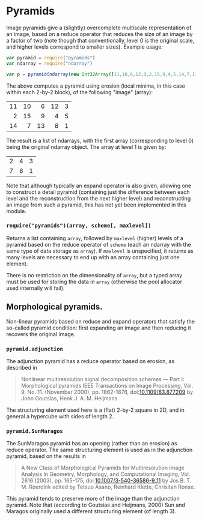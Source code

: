 # Pyramids

Image pyramids give a (slightly) overcomplete multiscale representation of an image, based on a reduce operator that reduces the size of an image by a factor of two (note though that conventionally, level 0 is the original scale, and higher levels correspond to smaller sizes). Example usage:

```javascript
var pyramid = require("pyramids")
var ndarray = require("ndarray")

var p = pyramid(ndarray(new Int32Array([11,10,6,12,3,2,15,9,4,5,14,7,13,8,1]), [3,5]), pyramid.adjunction)
```

The above computes a pyramid using erosion (local minima, in this case within each 2-by-2 block), of the following "image" (array):

<table>
<tr><td align="right">11</td><td align="right">10</td><td align="right">6</td><td align="right">12</td><td align="right">3</td></tr>
<tr><td align="right">2</td><td align="right">15</td><td align="right">9</td><td align="right">4</td><td align="right">5</td></tr>
<tr><td align="right">14</td><td align="right">7</td><td align="right">13</td><td align="right">8</td><td align="right">1</td></tr>
</table>

The result is a list of ndarrays, with the first array (corresponding to level 0) being the original ndarray object. The array at level 1 is given by:

<table>
<tr><td align="right">2</td><td align="right">4</td><td align="right">3</td></tr>
<tr><td align="right">7</td><td align="right">8</td><td align="right">1</td></tr>
</table>

Note that although typically an expand operator is also given, allowing one to construct a detail pyramid (containing just the difference between each level and the reconstruction from the next higher level) and reconstructing an image from such a pyramid, this has not yet been implemented in this module.

### `require("pyramids")(array, scheme[, maxlevel])`

Returns a list containing `array`, followed by `maxlevel` (higher) levels of a pyramid based on the reduce operator of `scheme` (each an ndarray with the same type of data storage as `array`). If `maxlevel` is unspecified, it returns as many levels are necessary to end up with an array containing just one element.

There is no restriction on the dimensionality of `array`, but a typed array must be used for storing the data in `array` (otherwise the pool allocator used internally will fail).

## Morphological pyramids.

Non-linear pyramids based on reduce and expand operators that satisfy the so-called pyramid condition: first expanding an image and then reducing it recovers the original image.

### `pyramid.adjunction`

The adjunction pyramid has a reduce operator based on erosion, as described in

> Nonlinear multiresolution signal decomposition schemes &mdash; Part I: Morphological pyramids IEEE Transactions on Image Processing, Vol. 9, No. 11. (November 2000), pp. 1862-1876, doi:[10.1109/83.877209](http://dx.doi.org/10.1109/83.877209) by John Goutsias, Henk J. A. M. Heijmans.

The structuring element used here is a (flat) 2-by-2 square in 2D, and in general a hypercube with sides of length 2.

### `pyramid.SunMaragos`

The SunMaragos pyramid has an opening (rather than an erosion) as reduce operator. The same structuring element is used as in the adjunction pyramid, based on the results in

> A New Class of Morphological Pyramids for Multiresolution Image Analysis In Geometry, Morphology, and Computational Imaging, Vol. 2616 (2003), pp. 165-175, doi:[10.1007/3-540-36586-9_11](http://dx.doi.org/10.1007/3-540-36586-9_11) by Jos B. T. M. Roerdink edited by Tetsuo Asano, Reinhard Klette, Chrisitan Ronse.

This pyramid tends to preserve more of the image than the adjunction pyramid. Note that (according to Goutsias and Heijmans, 2000) Sun and Maragos originally used a different structuring element (of length 3).
